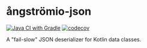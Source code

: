 # ångströmio-json

[![Java CI with Gradle](https://github.com/angstromio/angstromio-json/actions/workflows/gradle.yml/badge.svg)](https://github.com/angstromio/angstromio-json/actions/workflows/gradle.yml)
[![codecov](https://codecov.io/gh/angstromio/angstromio-json/graph/badge.svg?token=GJUZZVFVFY)](https://codecov.io/gh/angstromio/angstromio-json)

A "fail-slow" JSON deserializer for Kotlin data classes.
